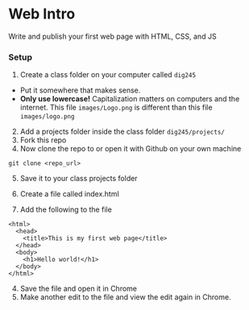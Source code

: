 # Web Intro
Write and publish your first web page with HTML, CSS, and JS


### Setup

1. Create a class folder on your computer called `dig245`
- Put it somewhere that makes sense. 
- **Only use lowercase!** Capitalization matters on computers and the internet. This file `images/Logo.png` is different than this file `images/logo.png`
2. Add a projects folder inside the class folder `dig245/projects/`
3. Fork this repo
4. Now clone the repo to or open it with Github on your own machine
```
git clone <repo_url>
```
5. Save it to your class projects folder



2. Create a file called index.html
3. Add the following to the file
```
<html>
  <head>
    <title>This is my first web page</title>
  </head>
  <body>
    <h1>Hello world!</h1>
  </body>
</html>
```
4. Save the file and open it in Chrome
5. Make another edit to the file and view the edit again in Chrome.
